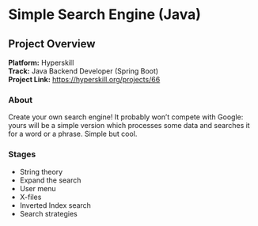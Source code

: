 # Simple Search Engine (Java)

## Project Overview
**Platform:** Hyperskill  
**Track:** Java Backend Developer (Spring Boot)  
**Project Link:** https://hyperskill.org/projects/66

### About
Create your own search engine! It probably won’t compete with Google: yours will be a simple version which processes some data and searches it for a word or a phrase. Simple but cool.

### Stages
- String theory
- Expand the search
- User menu
- X-files
- Inverted Index search
- Search strategies